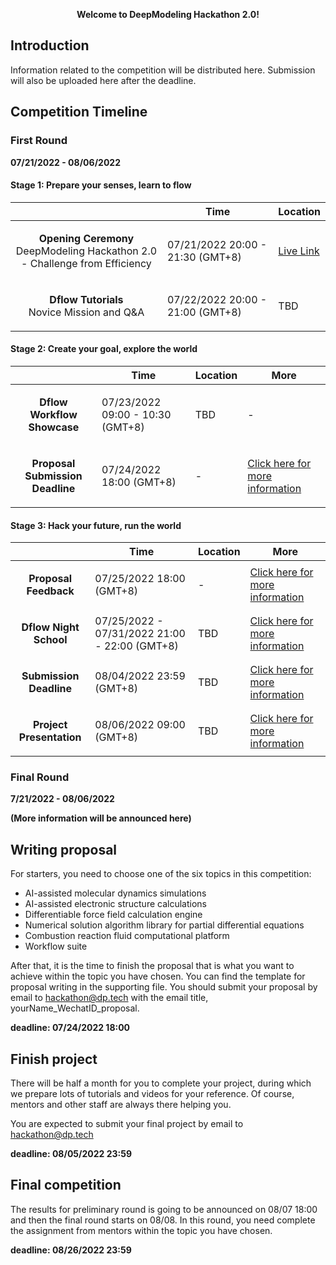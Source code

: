 <p align="center"> <strong> Welcome to DeepModeling Hackathon 2.0!</strong> </p>

## Introduction 
Information related to the competition will be distributed here. Submission will also be uploaded here after the deadline.

## Competition Timeline

### First Round 
**07/21/2022 - 08/06/2022**
#### Stage 1: Prepare your senses, learn to flow
|  | Time | Location |
|---|---|---|
| <p align="center"> **Opening Ceremony** <br> DeepModeling Hackathon 2.0 - Challenge from Efficiency | 07/21/2022 20:00 - 21:30 (GMT+8) | [Live Link](https://t.bilibili.com/684492052057030712?spm_id_from=444.41.0.0) |
| <p align="center"> **Dflow Tutorials** <br> Novice Mission and Q&A | 07/22/2022 20:00 - 21:00 (GMT+8) | TBD |
  
#### Stage 2: Create your goal, explore the world
|  | Time | Location | More | 
|---|---|---|---|
| <p align="center"> **Dflow Workflow Showcase** | 07/23/2022 09:00 - 10:30 (GMT+8) | TBD | - |
|  <p align="center"> **Proposal Submission Deadline** | 07/24/2022 18:00 (GMT+8) | - | [Click here for more information]()|

#### Stage 3: Hack your future, run the world 
|  | Time | Location | More |
|---|---|---|---|
| <p align="center"> **Proposal Feedback** | 07/25/2022 18:00 (GMT+8) | - | [Click here for more information]() |
| <p align="center"> **Dflow Night School** | 07/25/2022 - 07/31/2022 21:00 - 22:00 (GMT+8) | TBD | [Click here for more information]() |
| <p align="center"> **Submission Deadline** | 08/04/2022 23:59 (GMT+8) | TBD | [Click here for more information]() |
| <p align="center"> **Project Presentation** | 08/06/2022 09:00 (GMT+8) | TBD | [Click here for more information]() |

### Final Round 
**7/21/2022 - 08/06/2022**

**(More information will be announced here)**

## Writing proposal
For starters, you need to choose one of the six topics in this competition:
- AI-assisted molecular dynamics simulations
- AI-assisted electronic structure calculations
- Differentiable force field calculation engine
- Numerical solution algorithm library for partial differential equations
- Combustion reaction fluid computational platform
- Workflow suite

After that, it is the time to finish the proposal that is what you want to achieve within the topic you have chosen. You can find the template for proposal writing in the supporting file. You should submit your proposal by email to hackathon@dp.tech with the email title, yourName_WechatID_proposal.

**deadline: 07/24/2022 18:00**

## Finish project
There will be half a month for you to complete your project, during which we prepare lots of tutorials and videos for your reference. Of course, mentors and other staff are always there helping you.

You are expected to submit your final project by email to hackathon@dp.tech

**deadline: 08/05/2022 23:59**

## Final competition
The results for preliminary round is going to be announced on 08/07 18:00 and then the final round starts on 08/08. In this round, you need complete the assignment from mentors within the topic you have chosen. 

**deadline: 08/26/2022 23:59**
